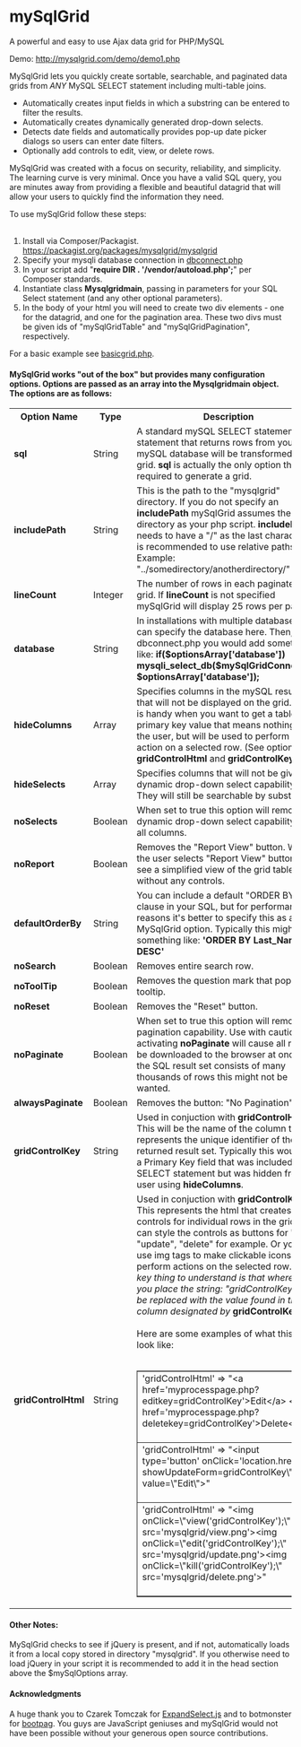 # mySqlGrid
A powerful and easy to use Ajax data grid for PHP/MySQL

Demo: http://mysqlgrid.com/demo/demo1.php

MySqlGrid lets you quickly create sortable, searchable, and paginated data grids from *ANY* MySQL SELECT statement including multi-table joins.  

* Automatically creates input fields in which a substring can be entered to filter the results. 
* Automatically creates dynamically generated drop-down selects.
* Detects date fields and automatically provides pop-up date picker dialogs so users can enter date filters.
* Optionally add controls to edit, view, or delete rows.

MySqlGrid was created with a focus on security, reliability, and simplicity. The learning curve is very minimal. Once you have a valid SQL query, you are minutes away from providing a flexible and beautiful datagrid that will allow your users to quickly find the information they need.

To use mySqlGrid follow these steps:<br><br>
1. Install via Composer/Packagist. https://packagist.org/packages/mysqlgrid/mysqlgrid<br> 
2. Specify your mysqli database connection in <a href="https://github.com/escalibore/mySqlGrid/blob/master/mysqlgrid/dbconnect.php">dbconnect.php</a><br>
3. In your script add "<b>require __DIR__ . '/vendor/autoload.php';</b>" per Composer standards.<br> 
4. Instantiate class <b>Mysqlgridmain</b>, passing in parameters for your SQL Select statement (and any other optional parameters).<br>
5. In the body of your html you will need to create two div elements - one for the datagrid, and one for the pagination area.  These two divs must be given ids of "mySqlGridTable" and "mySqlGridPagination", respectively.<br>  

For a basic example see <a href="https://github.com/escalibore/mySqlGrid/blob/master/basicgrid.php">basicgrid.php</a>.

<h4>MySqlGrid works "out of the box" but provides many configuration options. Options are passed as an array into the Mysqlgridmain object.  The options are as follows:</h4>
<table>
<tr><th>Option Name</th><th>Type</th><th>Description</th></tr>
<tr><td><b>sql</b></td><td>String</td><td>A standard mySQL SELECT statement.  Any statement that returns rows from your mySQL database will be transformed into a grid.  <b>sql</b> is actually the only option that is required to generate a grid.</td></tr>
<tr><td><b>includePath</b></td><td>String</td><td>This is the path to the "mysqlgrid" directory. If you do not specify an <b>includePath</b> mySqlGrid assumes the same directory as your php script.  <b>includePath</b> needs to have a "/" as the last character.  It is recommended to use relative paths.  Example: "../somedirectory/anotherdirectory/"</td></tr>
<tr><td><b>lineCount</b></td><td>Integer</td><td>The number of rows in each paginated grid.  If <b>lineCount</b> is not specified mySqlGrid will display 25 rows per page.</td></tr>

<tr><td><b>database</b></td><td>String</td><td>In installations with multiple databases you can specify the database here.  Then, in dbconnect.php you would add something like: <b>if($optionsArray['database']) mysqli_select_db($mySqlGridConnection, $optionsArray['database']);</b></td></tr>

<tr><td><b>hideColumns</b></td><td>Array</td><td>Specifies columns in the mySQL result set that will not be displayed on the grid.  This is handy when you want to get a table's primary key value that means nothing to the user, but will be used to perform an action on a selected row. (See options <b>gridControlHtml</b> and <b>gridControlKey</b>)</td></tr>
<tr><td><b>hideSelects</b></td><td>Array</td><td>Specifies columns that will not be given dynamic drop-down select capability.  They will still be searchable by substring.</td></tr>
<tr><td><b>noSelects</b></td><td>Boolean</td><td>When set to true this option will remove dynamic drop-down select capability from all columns.</td></tr>

<tr><td><b>noReport</b></td><td>Boolean</td><td>Removes the "Report View" button. When the user selects "Report View" button they see a simplified view of the grid table without any controls.</td></tr>


<tr><td><b>defaultOrderBy</b></td><td>String</td><td>You can include a default "ORDER BY" clause in your SQL, but for performance reasons it's better to specify this as a MySqlGrid option. Typically this might look something like: <b>'ORDER BY Last_Name DESC'</b></td></tr>


<tr><td><b>noSearch</b></td><td>Boolean</td><td>Removes entire search row.</td></tr>
<tr><td><b>noToolTip</b></td><td>Boolean</td><td>Removes the question mark that pops up a tooltip.</td></tr>
<tr><td><b>noReset</b></td><td>Boolean</td><td>Removes the "Reset" button.</td></tr>


<tr><td><b>noPaginate</b></td><td>Boolean</td><td>When set to true this option will remove pagination capability. Use with caution: activating <b>noPaginate</b> will cause all rows to be downloaded to the browser at once. If the SQL result set consists of many thousands of rows this might not be wanted.</td></tr>
<tr><td><b>alwaysPaginate</b></td><td>Boolean</td><td>Removes the button: "No Pagination"</td></tr>
<tr><td><b>gridControlKey</b></td><td>String</td><td>Used in conjuction with <b>gridControlHtml</b>. This will be the name of the column that represents the unique identifier of the returned result set. Typically this would be a Primary Key field that was included in the SELECT statement but was hidden from the user using <b>hideColumns</b>.</td></tr>
<tr><td><b>gridControlHtml</b></td><td>String</td><td>Used in conjuction with <b>gridControlKey</b>. This represents the html that creates controls for individual rows in the grid.  You can style the controls as buttons for "view" "update", "delete" for example.  Or you can use img tags to make clickable icons that perform actions on the selected row. <i>The key thing to understand is that wherever you place the string: "gridControlKey" it will be replaced with the value found in the column designated by</i> <b>gridControlKey</b>.<br><br>Here are some examples of what this might look like:<br><br>
<table border="1"><tr><td>
'gridControlHtml' =&gt; &quot;&lt;a href='myprocesspage.php?editkey=gridControlKey'&gt;Edit&lt;/a&gt; &lt;a href='myprocesspage.php?deletekey=gridControlKey'&gt;Delete&lt;/a&gt;&quot;<br><br>
</td></tr>
<tr><td>
'gridControlHtml' =&gt; &quot;&lt;input type='button' onClick='location.href=\&quot;?showUpdateForm=gridControlKey\&quot;' value=\&quot;Edit\&quot;&gt;&quot;<br><br>
</td></tr>
<tr><td>
'gridControlHtml' =&gt; &quot;&lt;img onClick=\&quot;view('gridControlKey');\&quot; src='mysqlgrid/view.png'&gt;&lt;img onClick=\&quot;edit('gridControlKey');\&quot; src='mysqlgrid/update.png'&gt;&lt;img onClick=\&quot;kill('gridControlKey');\&quot; src='mysqlgrid/delete.png'&gt;&quot;<br><br>
</td></tr>
</table>
</td></tr>
</table>
<h4>Other Notes:</h4>
MySqlGrid checks to see if jQuery is present, and if not, automatically loads it from a local copy stored in directory "mysqlgrid". If you otherwise need to load jQuery in your script it is recommended to add it in the head section above the $mySqlOptions array.
<h4>Acknowledgments</h4>
A huge thank you to Czarek Tomczak for <a href="https://code.google.com/p/expandselect/">ExpandSelect.js</a> and to botmonster for <a href="http://botmonster.com/jquery-bootpag/#.VZqNtvlViko">bootpag</a>.  You guys are JavaScript geniuses and mySqlGrid would not have been possible without your generous open source contributions.







